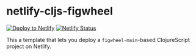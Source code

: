 # netlify-cljs-figwheel


[![Deploy to Netlify](https://www.netlify.com/img/deploy/button.svg)](https://app.netlify.com/start/deploy?repository=https://github.com/bryanmikaelian/netlify-cljs-figwheel)
[![Netlify Status](https://api.netlify.com/api/v1/badges/52e37e79-0eac-45e1-8477-d07f490f90f6/deploy-status)](https://app.netlify.com/sites/fabulous-sherbet-ca4ef9/deploys)

This a template that lets you deploy a `figwheel-main`-based ClojureScript project on Netlify.

